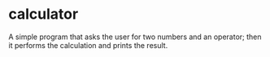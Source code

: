 # calculator
A simple program that asks the user for two numbers and an operator; then it performs the calculation and prints the result.
